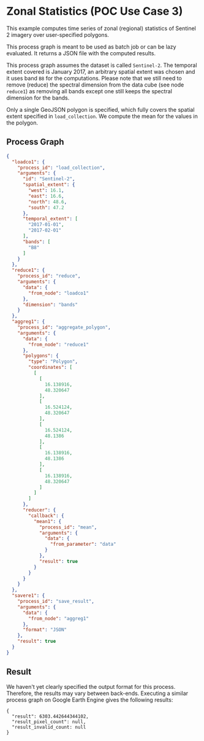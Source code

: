 # Zonal Statistics (POC Use Case 3)

This example computes time series of zonal (regional) statistics of Sentinel 2 imagery over user-specified polygons.

This process graph is meant to be used as batch job or can be lazy evaluated. It returns a JSON file with the computed results.

This process graph assumes the dataset is called `Sentinel-2`. The temporal extent covered is January 2017, an arbitrary spatial extent was chosen and it uses band `B8` for the computations. Please note that we still need to remove (reduce) the spectral dimension from the data cube (see node `reduce1`) as removing all bands except one still keeps the spectral dimension for the bands.

Only a single GeoJSON polygon is specified, which fully covers the spatial extent specified in `load_collection`. We compute the mean for the values in the polygon.

## Process Graph

```json
{
  "loadco1": {
    "process_id": "load_collection",
    "arguments": {
      "id": "Sentinel-2",
      "spatial_extent": {
        "west": 16.1,
        "east": 16.6,
        "north": 48.6,
        "south": 47.2
      },
      "temporal_extent": [
        "2017-01-01",
        "2017-02-01"
      ],
      "bands": [
        "B8"
      ]
    }
  },
  "reduce1": {
    "process_id": "reduce",
    "arguments": {
      "data": {
        "from_node": "loadco1"
      },
      "dimension": "bands"
    }
  },
  "aggreg1": {
    "process_id": "aggregate_polygon",
    "arguments": {
      "data": {
        "from_node": "reduce1"
      },
      "polygons": {
        "type": "Polygon",
        "coordinates": [
          [
            [
              16.138916,
              48.320647
            ],
            [
              16.524124,
              48.320647
            ],
            [
              16.524124,
              48.1386
            ],
            [
              16.138916,
              48.1386
            ],
            [
              16.138916,
              48.320647
            ]
          ]
        ]
      },
      "reducer": {
        "callback": {
          "mean1": {
            "process_id": "mean",
            "arguments": {
              "data": {
                "from_parameter": "data"
              }
            },
            "result": true
          }
        }
      }
    }
  },
  "savere1": {
    "process_id": "save_result",
    "arguments": {
      "data": {
        "from_node": "aggreg1"
      },
      "format": "JSON"
    },
    "result": true
  }
}
```

## Result

We haven't yet clearly specified the output format for this process. Therefore, the results may vary between back-ends. Executing a similar process graph on Google Earth Engine gives the following results:

```
{
  "result": 6303.442644344102,
  "result_pixel_count": null,
  "result_invalid_count: null
}
```